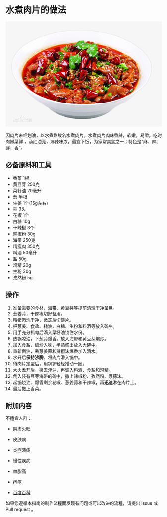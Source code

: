 # 水煮肉片的做法

![水煮肉片成品](./水煮肉片.jpg)

因肉片未经划油，以水煮熟故名水煮肉片。水煮肉片肉味香辣，软嫩，易嚼。吃时肉嫩菜鲜 ，汤红油亮，麻辣味浓，最宜下饭，为家常美食之一；特色是“麻、辣、鲜、香”。

## 必备原料和工具

- 香菜 1根
- 黄豆芽 250克
- 菜籽油 20毫升
- 葱 半根
- 生姜 1个(15g左右)
- 蒜 3头
- 花椒 1个
- 白糖 10g
- 干辣椒 3个
- 辣椒粉 30g
- 海带 250克
- 精瘦肉 350克
- 料酒 50毫升
- 盐 50g
- 鸡精 20g
- 生粉 30g
- 孜然粉 5g

## 操作

1. 准备需要的食材，海带、黄豆芽等提前清理干净备用。
2. 葱姜蒜，干辣椒切好备用。
3. 精猪肉洗干净，微冻后切簿片。
4. 把葱姜、食盐、耗油、白糖、生粉和料酒等放入碗中。
5. 用手充分抓匀后滴入菜籽油锁住水份。
6. 热锅凉油，下葱蒜爆香，放入海带和黄豆芽煸炒。
7. 加入食盐，煸炒入味，半熟盛出放入大碗中。
8. 重新倒油，丢葱姜蒜和辣椒沫爆香加入清水。
9. 水开后**保持沸腾**、将肉片滑入锅中。
10. 待肉片定型后，用锅铲轻轻推动一圈。
11. 大火煮开后，撇去浮沫，再调入料酒、食盐和鸡精。
12. 倒入装有豆芽海带的碗中，撒上辣椒粉、孜然粉、葱蒜沫。
13. 起锅烧油、爆香剩余花椒、葱姜蒜和干辣椒，再**迅速**淋在肉片上。
14. 最后撒上香菜。

## 附加内容

不适宜人群：
- 阴虚火旺
- 皮肤病
- 炎症溃疡
- 慢性疾病
- 血脂高
- 痔疮

- [百度百科](https://baike.baidu.com/item/%E6%B0%B4%E7%85%AE%E8%82%89%E7%89%87/173346)

如果您遵循本指南的制作流程而发现有问题或可以改进的流程，请提出 Issue 或 Pull request 。
